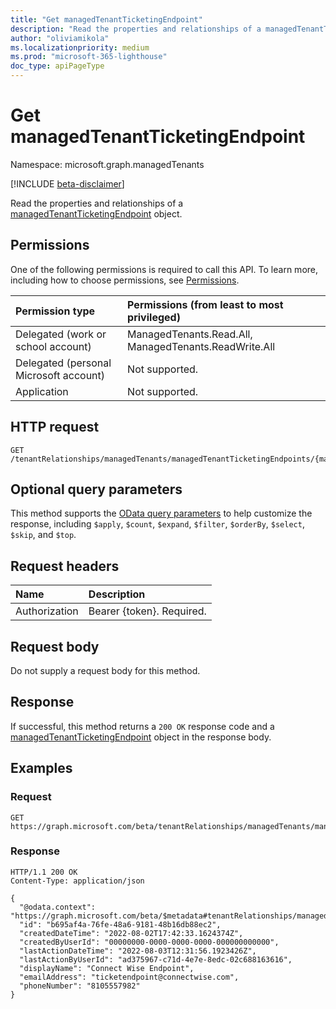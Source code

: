 ```yaml
---
title: "Get managedTenantTicketingEndpoint"
description: "Read the properties and relationships of a managedTenantTicketingEndpoint object."
author: "oliviamikola"
ms.localizationpriority: medium
ms.prod: "microsoft-365-lighthouse"
doc_type: apiPageType
---
```


# Get managedTenantTicketingEndpoint
Namespace: microsoft.graph.managedTenants

[!INCLUDE [beta-disclaimer](../../includes/beta-disclaimer.md)]

Read the properties and relationships of a [managedTenantTicketingEndpoint](../resources/managedtenants-managedtenantticketingendpoint.md) object.

## Permissions
One of the following permissions is required to call this API. To learn more, including how to choose permissions, see [Permissions](/graph/permissions-reference).

|Permission type|Permissions (from least to most privileged)|
|:---|:---|
|Delegated (work or school account)|ManagedTenants.Read.All, ManagedTenants.ReadWrite.All|
|Delegated (personal Microsoft account)|Not supported.|
|Application|Not supported.|

## HTTP request

<!-- {
  "blockType": "ignored"
}
-->
``` http
GET /tenantRelationships/managedTenants/managedTenantTicketingEndpoints/{managedTenantTicketingEndpointId}
```

## Optional query parameters
This method supports the [OData query parameters](/graph/query-parameters) to help customize the response, including `$apply`, `$count`, `$expand`, `$filter`, `$orderBy`, `$select`, `$skip`, and `$top`.

## Request headers
|Name|Description|
|:---|:---|
|Authorization|Bearer {token}. Required.|

## Request body
Do not supply a request body for this method.

## Response

If successful, this method returns a `200 OK` response code and a [managedTenantTicketingEndpoint](../resources/managedtenants-managedtenantticketingendpoint.md) object in the response body.

## Examples

### Request

``` http
GET https://graph.microsoft.com/beta/tenantRelationships/managedTenants/managedTenantTicketingEndpoints/{managedTenantTicketingEndpointId}
```

### Response
<!-- {
  "blockType": "response",
  "truncated": true,
  "@odata.type": "microsoft.graph.managedTenants.managedTenantTicketingEndpoint"
}
-->
``` http
HTTP/1.1 200 OK
Content-Type: application/json

{
  "@odata.context": "https://graph.microsoft.com/beta/$metadata#tenantRelationships/managedTenants/managedTenantTicketingEndpoints/$entity",
  "id": "b695af4a-76fe-48a6-9181-48b16db88ec2",
  "createdDateTime": "2022-08-02T17:42:33.1624374Z",
  "createdByUserId": "00000000-0000-0000-0000-000000000000",
  "lastActionDateTime": "2022-08-03T12:31:56.1923426Z",
  "lastActionByUserId": "ad375967-c71d-4e7e-8edc-02c688163616",
  "displayName": "Connect Wise Endpoint",
  "emailAddress": "ticketendpoint@connectwise.com",
  "phoneNumber": "8105557982"
}
```
